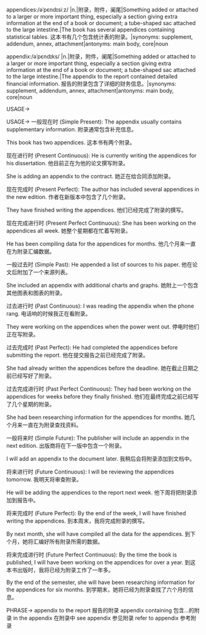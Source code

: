 appendices:/əˈpɛndɪsiːz/
|n.|附录，附件，阑尾|Something added or attached to a larger or more important thing, especially a section giving extra information at the end of a book or document; a tube-shaped sac attached to the large intestine.|The book has several appendices containing statistical tables. 这本书有几个包含统计表的附录。|synonyms: supplement, addendum, annex, attachment|antonyms: main body, core|noun

appendix:/əˈpɛndɪks/
|n.|附录，附件，阑尾|Something added or attached to a larger or more important thing, especially a section giving extra information at the end of a book or document; a tube-shaped sac attached to the large intestine.|The appendix to the report contained detailed financial information. 报告的附录包含了详细的财务信息。|synonyms: supplement, addendum, annex, attachment|antonyms: main body, core|noun


USAGE->

USAGE->
一般现在时 (Simple Present):
The appendix usually contains supplementary information.  附录通常包含补充信息。

This book has two appendices. 这本书有两个附录。


现在进行时 (Present Continuous):
He is currently writing the appendices for his dissertation. 他目前正在为他的论文撰写附录。

She is adding an appendix to the contract.  她正在给合同添加附录。


现在完成时 (Present Perfect):
The author has included several appendices in the new edition. 作者在新版本中包含了几个附录。

They have finished writing the appendices. 他们已经完成了附录的撰写。


现在完成进行时 (Present Perfect Continuous):
She has been working on the appendices all week. 她整个星期都在忙着写附录。

He has been compiling data for the appendices for months. 他几个月来一直在为附录汇编数据。


一般过去时 (Simple Past):
He appended a list of sources to his paper. 他在论文后附加了一个来源列表。

She included an appendix with additional charts and graphs.  她附上一个包含其他图表和图表的附录。


过去进行时 (Past Continuous):
I was reading the appendix when the phone rang.  电话响的时候我正在看附录。

They were working on the appendices when the power went out.  停电时他们正在写附录。


过去完成时 (Past Perfect):
He had completed the appendices before submitting the report. 他在提交报告之前已经完成了附录。

She had already written the appendices before the deadline.  她在截止日期之前已经写好了附录。


过去完成进行时 (Past Perfect Continuous):
They had been working on the appendices for weeks before they finally finished. 他们在最终完成之前已经写了几个星期的附录。

She had been researching information for the appendices for months. 她几个月来一直在为附录查找资料。


一般将来时 (Simple Future):
The publisher will include an appendix in the next edition. 出版商将在下一版中包含一个附录。

I will add an appendix to the document later. 我稍后会将附录添加到文档中。


将来进行时 (Future Continuous):
I will be reviewing the appendices tomorrow. 我明天将审查附录。

He will be adding the appendices to the report next week. 他下周将把附录添加到报告中。


将来完成时 (Future Perfect):
By the end of the week, I will have finished writing the appendices.  到本周末，我将完成附录的撰写。

By next month, she will have compiled all the data for the appendices. 到下个月，她将汇编好所有附录所需的数据。


将来完成进行时 (Future Perfect Continuous):
By the time the book is published, I will have been working on the appendices for over a year.  到这本书出版时，我将已经为附录工作了一年多。

By the end of the semester, she will have been researching information for the appendices for six months. 到学期末，她将已经为附录查找了六个月的信息。


PHRASE->
appendix to the report  报告的附录
appendix containing  包含...的附录
in the appendix 在附录中
see appendix  参见附录
refer to appendix  参考附录
